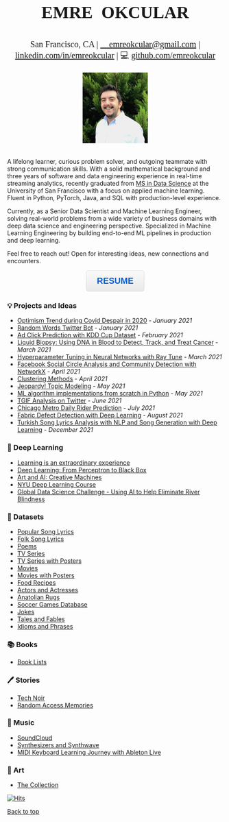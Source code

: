 <!--- Meta tags for url preview-->
<head>
    <meta property="og:type" content="website">
    <meta name="image" property="og:image" content="https://www.okcular.com.tr/resources/image.png">
</head>
<img src="https://www.okcular.com.tr/resources/image.png" style="display: none;" />

<style>
@font-face { font-family: sweet; font-weight: bold; src: url('SweetSansProLight.otf'); } 
</style>

<p style="text-align: center;font-size:40px;font-weight: bold;font-family:sweet">EMRE &nbsp;OKCULAR</p>

<p style="text-align: center;font-size:20px;font-family:Times"> 📍 San Francisco, CA | <a href="mailto:emreokcular@gmail.com">📩 emreokcular@gmail.com</a> | 👔 <a href="https://www.linkedin.com/in/emreokcular">linkedin.com/in/emreokcular</a> | 💻 <a href="https://www.github.com/emreokcular">github.com/emreokcular</a> </p>  

<center><img src="/resources/emre_kare.jpg" width="30%" and height="30%"></center>
<br style="line-height: 5px"/>
<!---Emre Okcular Personal Website
=======--->

A lifelong learner, curious problem solver, and outgoing teammate with strong communication skills. With a solid mathematical background and three years of software and data engineering experience in real-time streaming analytics, recently graduated from [MS in Data Science](https://www.usfca.edu/arts-sciences/graduate-programs/data-science) at the University of San Francisco with a focus on applied machine learning. Fluent in Python, PyTorch, Java, and SQL with production-level experience.

Currently, as a Senior Data Scientist and Machine Learning Engineer, solving real-world problems from a wide variety of business domains with deep data science and engineering perspective. Specialized in Machine Learning Engineering by building end-to-end ML pipelines in production and deep learning.

Feel free to reach out! Open for interesting ideas, new connections and encounters.

<!---
<h2 align="center" style="border-bottom: none" ><a href="/resources/Emre_Okcular-Resume.pdf">RESUME</a></h2>
--->
<p align="center"> <button id="submit"  onclick="window.location.href='/resources/Emre_Okcular-Resume.pdf';">RESUME</button> </p>

### 💡  Projects and Ideas

* [Optimism Trend during Covid Despair in 2020](/projects/2020.md) - *January 2021*
* [Random Words Twitter Bot](/projects/kelimebot.md) - *January 2021*
* [Ad Click Prediction with KDD Cup Dataset](https://github.com/emreokcular/click-prediction) - *February 2021*
* [Liquid Biopsy: Using DNA in Blood to Detect, Track, and Treat Cancer](https://github.com/emreokcular/cancer-detection) - *March 2021*
* [Hyperparameter Tuning in Neural Networks with Ray Tune](/projects/raytune.md) - *March 2021*
* [Facebook Social Circle Analysis and Community Detection with NetworkX](https://github.com/emreokcular/social-circle) - *April 2021*
* [Clustering Methods](https://github.com/emreokcular/clustering-methods) - *April 2021*
* [Jeopardy! Topic Modeling](https://github.com/emreokcular/jeopardy-topic-modeling) - *May 2021*
* [ML algorithm implementations from scratch in Python](/projects/implementations.md) - *May 2021*
* [TGIF Analysis on Twitter](/projects/tgif.md) - *June 2021*
* [Chicago Metro Daily Rider Prediction](https://github.com/emreokcular/chicago-trains) - *July 2021*
* [Fabric Defect Detection with Deep Learning](https://github.com/emreokcular/textile-defect-detection) - *August 2021*
* [Turkish Song Lyrics Analysis with NLP and Song Generation with Deep Learning](/projects/turkish_lyrics.md) - *December 2021*

<!-- TODO -->
<!---* [Real-time Stream Clustering with DenStream](https://github.com/emreokcular) -->
<!---* [Deploying and serving NN models with Ray](https://github.com/emreokcular) -->

### 🧠  Deep Learning
* [Learning is an extraordinary experience](/projects/learning.md)
* [Deep Learning: From Perceptron to Black Box](/projects/deep_learning.md)
* [Art and AI: Creative Machines](/projects/art_and_AI.md)
* [NYU Deep Learning Course](/projects/nyu_dl.md)
* [Global Data Science Challenge - Using AI to Help Eliminate River Blindness]()

### 💾  Datasets
* [Popular Song Lyrics](https://www.kaggle.com/emreokcular/turkish-song-lyrics)
* [Folk Song Lyrics](https://www.kaggle.com/emreokcular/turkish-folk-song-lyrics)
* [Poems](https://www.kaggle.com/emreokcular/turkish-poems)
* [TV Series](https://www.kaggle.com/datasets/emreokcular/turkish-tv-series)
* [TV Series with Posters](https://www.kaggle.com/emreokcular/turkish-tv-series-with-posters)
* [Movies](https://www.kaggle.com/datasets/emreokcular/turkish-movies)
* [Movies with Posters](https://www.kaggle.com/datasets/emreokcular/turkish-movies-with-posters)
* [Food Recipes]()
* [Actors and Actresses]()
* [Anatolian Rugs]()
* [Soccer Games Database]()
* [Jokes]()
* [Tales and Fables]()
* [Idioms and Phrases]()

### 📚  Books
* [Book Lists](/art/books.md)

### 🖊️  Stories
* [Tech Noir](/stories/tech_noir.md)
* [Random Access Memories](/stories/random_access_memories.md)

### 🎹  Music
* [SoundCloud](https://soundcloud.com/emreokcular)
* [Synthesizers and Synthwave]()
* [MIDI Keyboard Learning Journey with Ableton Live]()

### 🎨  Art
* [The Collection](/art/the_collection.md)

[![Hits](https://hits.seeyoufarm.com/api/count/incr/badge.svg?url=https%3A%2F%2Fwww.okcular.com.tr&count_bg=%23FFFFFF&title_bg=%23FFFFFF&icon=&icon_color=%23FFFFFF&title=hits&edge_flat=true)]()

[Back to top](#)

<!--- For HTML button styling-->

<style type="text/css">
#submit {
 box-shadow:inset 0px 1px 0px 0px #ffffff;
 background:linear-gradient(to bottom, #f9f9f9 5%, #e9e9e9 100%);
 background-color:#f9f9f9;
 border-radius:5px;
 border:1px solid #dcdcdc;
 display:inline-block;
 cursor:pointer;
 color:#005ed0;
 font-family:Arial;
 font-size:20px;
 font-weight:bold;
 padding:12px 24px;
 text-decoration:none;
 text-shadow:0px 0px 0px #ffffff;
}
#submit:hover {
 background:linear-gradient(to bottom, #e9e9e9 5%, #f9f9f9 100%);
 background-color:#e9e9e9;
}
#submit:active {
 position:relative;
 top:1px;
}
</style>